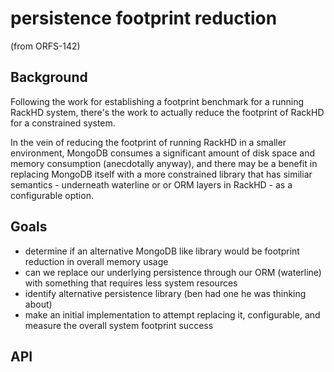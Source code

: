 # persistence footprint reduction

(from ORFS-142)

## Background

Following the work for establishing a footprint benchmark for a running RackHD system, there's the work to actually reduce the footprint of RackHD for a constrained system.

In the vein of reducing the footprint of running RackHD in a smaller environment, MongoDB consumes a significant amount of disk space and memory consumption (anecdotally anyway), and there may be a benefit in replacing MongoDB itself with a more constrained library that has similiar semantics - underneath waterline or or ORM layers in RackHD - as a configurable option.


## Goals

- determine if an alternative MongoDB like library would be footprint reduction in overall memory usage
- can we replace our underlying persistence through our ORM (waterline) with something that requires less system resources
- identify alternative persistence library (ben had one he was thinking about)
- make an initial implementation to attempt replacing it, configurable, and measure the overall system footprint success

## API
